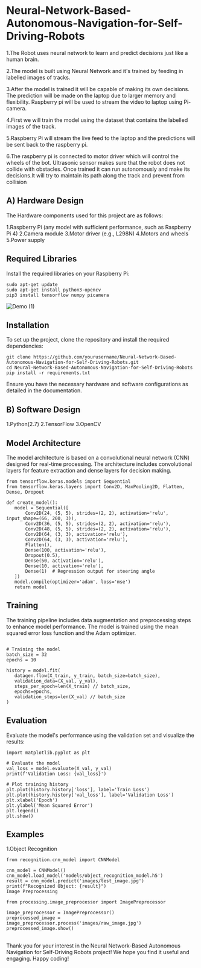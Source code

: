 # Neural-Network-Based-Autonomous-Navigation-for-Self-Driving-Robots

1.The Robot uses neural network to learn and predict decisions just like a human brain.

2.The model is built using Neural Network and it's trained by feeding in labelled images of tracks.

3.After the model is trained it will be capable of making its own decisions. The prediction will be made on the laptop due to larger memory and flexibility. Raspberry pi will be used to stream the video to 
  laptop using Pi-camera.

4.First we will train the model using the dataset that contains the labelled images of the track.

5.Raspberry Pi will stream the live feed to the laptop and the predictions will be sent back to the raspberry pi.

6.The raspberry pi is connected to motor driver which will control the wheels of the bot. Ultrasonic sensor makes sure that the robot does not collide with obstacles. Once trained it can run autonomously and 
  make its decisions.It will try to maintain its path along the track and prevent from collision


## A) Hardware Design

The Hardware components used for this project are as follows:

1.Raspberry Pi (any model with sufficient performance, such as Raspberry Pi 4)
2.Camera module
3.Motor driver (e.g., L298N)
4.Motors and wheels
5.Power supply

## Required Libraries

Install the required libraries on your Raspberry Pi:

 ``` 
sudo apt-get update
sudo apt-get install python3-opencv
pip3 install tensorflow numpy picamera
 ```

![Demo (1)](https://github.com/patilabhi20/Robotic-Tasks-via-Large-Language-Models/assets/157373320/c83189c3-d478-4657-8c9e-ae332751a466)

## Installation

To set up the project, clone the repository and install the required dependencies:


 ``` 
git clone https://github.com/yourusername/Neural-Network-Based-Autonomous-Navigation-for-Self-Driving-Robots.git
cd Neural-Network-Based-Autonomous-Navigation-for-Self-Driving-Robots
pip install -r requirements.txt

 ```

Ensure you have the necessary hardware and software configurations as detailed in the documentation.

## B) Software Design

1.Python(2.7)
2.TensorFlow
3.OpenCV

## Model Architecture

The model architecture is based on a convolutional neural network (CNN) designed for real-time processing. The architecture includes convolutional layers for feature extraction and dense layers for decision making.


 ``` 
from tensorflow.keras.models import Sequential
from tensorflow.keras.layers import Conv2D, MaxPooling2D, Flatten, Dense, Dropout

def create_model():
    model = Sequential([
        Conv2D(24, (5, 5), strides=(2, 2), activation='relu', input_shape=(66, 200, 3)),
        Conv2D(36, (5, 5), strides=(2, 2), activation='relu'),
        Conv2D(48, (5, 5), strides=(2, 2), activation='relu'),
        Conv2D(64, (3, 3), activation='relu'),
        Conv2D(64, (3, 3), activation='relu'),
        Flatten(),
        Dense(100, activation='relu'),
        Dropout(0.5),
        Dense(50, activation='relu'),
        Dense(10, activation='relu'),
        Dense(1)  # Regression output for steering angle
    ])
    model.compile(optimizer='adam', loss='mse')
    return model

 ``` 


## Training

The training pipeline includes data augmentation and preprocessing steps to enhance model performance. The model is trained using the mean squared error loss function and the Adam optimizer.

 ``` 

# Training the model
batch_size = 32
epochs = 10

history = model.fit(
    datagen.flow(X_train, y_train, batch_size=batch_size),
    validation_data=(X_val, y_val),
    steps_per_epoch=len(X_train) // batch_size,
    epochs=epochs,
    validation_steps=len(X_val) // batch_size
)

 ```

## Evaluation

Evaluate the model's performance using the validation set and visualize the results:


 ``` 
import matplotlib.pyplot as plt

# Evaluate the model
val_loss = model.evaluate(X_val, y_val)
print(f'Validation Loss: {val_loss}')

# Plot training history
plt.plot(history.history['loss'], label='Train Loss')
plt.plot(history.history['val_loss'], label='Validation Loss')
plt.xlabel('Epoch')
plt.ylabel('Mean Squared Error')
plt.legend()
plt.show()

 ```

## Examples

1.Object Recognition

 ```
from recognition.cnn_model import CNNModel

cnn_model = CNNModel()
cnn_model.load_model('models/object_recognition_model.h5')
result = cnn_model.predict('images/test_image.jpg')
print(f"Recognized Object: {result}")
Image Preprocessing

 ```

 ```
from processing.image_preprocessor import ImagePreprocessor

image_preprocessor = ImagePreprocessor()
preprocessed_image = image_preprocessor.process('images/raw_image.jpg')
preprocessed_image.show()

 ```

## 
Thank you for your interest in the Neural Network-Based Autonomous Navigation for Self-Driving Robots project! We hope you find it useful and engaging. Happy coding!
